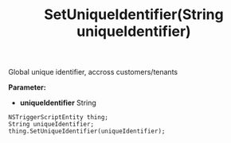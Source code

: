 ﻿---
uid: crmscript_ref_NSTriggerScriptEntity_SetUniqueIdentifier
title: SetUniqueIdentifier(String uniqueIdentifier)
intellisense: NSTriggerScriptEntity.SetUniqueIdentifier
keywords: NSTriggerScriptEntity, GetUniqueIdentifier
so.topic: reference
---

Global unique identifier, accross customers/tenants

**Parameter:** 
 - **uniqueIdentifier** String

```crmscript
NSTriggerScriptEntity thing;
String uniqueIdentifier;
thing.SetUniqueIdentifier(uniqueIdentifier);
```

